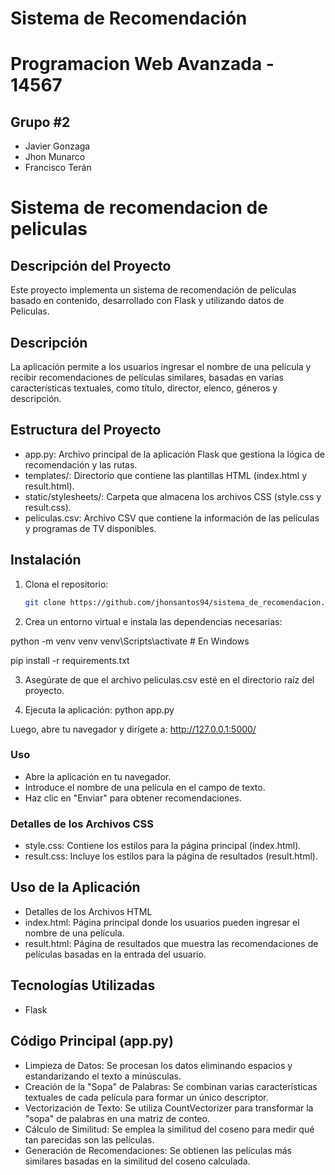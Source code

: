 #  Sistema de Recomendación

# Programacion Web Avanzada - 14567

## Grupo #2
- Javier Gonzaga
- Jhon Munarco
- Francisco Terán


# Sistema de recomendacion de peliculas

## Descripción del Proyecto

Este proyecto implementa un sistema de recomendación de películas basado en contenido, desarrollado con Flask y utilizando datos de Peliculas.

## Descripción

La aplicación permite a los usuarios ingresar el nombre de una película y recibir recomendaciones de películas similares, basadas en varias características textuales, como título, director, elenco, géneros y descripción.

## Estructura del Proyecto
- app.py: Archivo principal de la aplicación Flask que gestiona la lógica de recomendación y las rutas.
- templates/: Directorio que contiene las plantillas HTML (index.html y result.html).
- static/stylesheets/: Carpeta que almacena los archivos CSS (style.css y result.css).
- peliculas.csv: Archivo CSV que contiene la información de las películas y programas de TV disponibles.

## Instalación

1. Clona el repositorio:
   ```bash
   git clone https://github.com/jhonsantos94/sistema_de_recomendacion.git

2. Crea un entorno virtual e instala las dependencias necesarias:

python -m venv venv
venv\Scripts\activate  # En Windows

pip install -r requirements.txt

3. Asegúrate de que el archivo peliculas.csv esté en el directorio raíz del proyecto.

4. Ejecuta la aplicación:
python app.py

Luego, abre tu navegador y dirígete a: http://127.0.0.1:5000/

### Uso
- Abre la aplicación en tu navegador.
- Introduce el nombre de una película en el campo de texto.
- Haz clic en "Enviar" para obtener recomendaciones.


### Detalles de los Archivos CSS
- style.css: Contiene los estilos para la página principal (index.html).
- result.css: Incluye los estilos para la página de resultados (result.html).



## Uso de la Aplicación

- Detalles de los Archivos HTML
- index.html: Página principal donde los usuarios pueden ingresar el nombre de una película.
- result.html: Página de resultados que muestra las recomendaciones de películas basadas en la entrada del usuario.

## Tecnologías Utilizadas

- Flask

## Código Principal (app.py)
- Limpieza de Datos: Se procesan los datos eliminando espacios y estandarizando el texto a minúsculas.
- Creación de la "Sopa" de Palabras: Se combinan varias características textuales de cada película para formar un único descriptor.
- Vectorización de Texto: Se utiliza CountVectorizer para transformar la "sopa" de palabras en una matriz de conteo.
- Cálculo de Similitud: Se emplea la similitud del coseno para medir qué tan parecidas son las películas.
- Generación de Recomendaciones: Se obtienen las películas más similares basadas en la similitud del coseno calculada.
